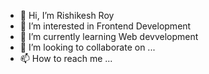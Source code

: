 - 👋 Hi, I’m Rishikesh Roy
- 👀 I’m interested in Frontend Development
- 🌱 I’m currently learning Web devvelopment
- 💞️ I’m looking to collaborate on ...
- 📫 How to reach me ...

<!---
TERMinaator07/TERMinaator07 is a ✨ special ✨ repository because its `README.md` (this file) appears on your GitHub profile.
You can click the Preview link to take a look at your changes.
--->
